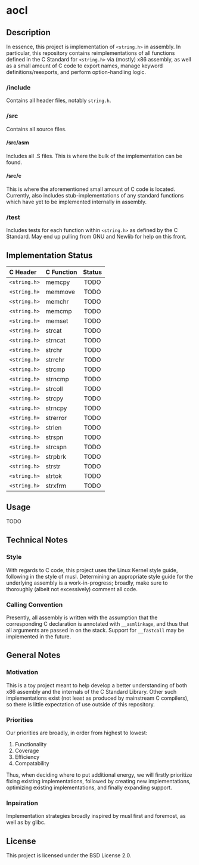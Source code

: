 # aocl

## Description
In essence, this project is implementation of `<string.h>` in assembly.
In particular, this repository contains reimplementations of all functions
defined in the C Standard for `<string.h>` via (mostly) x86 assembly, as well as
a small amount of C code to export names, manage keyword definitions/reexports,
and perform option-handling logic.
### /include
Contains all header files, notably `string.h`.
### /src
Contains all source files.
#### /src/asm 
Includes all .S files. This is where the bulk of the implementation can be
found.
#### /src/c
This is where the aforementioned small amount of C code is located.
Currently, also includes stub-implementations of any standard functions which have
yet to be implemented internally in assembly.
### /test
Includes tests for each function within `<string.h>` as defined by the C
Standard. May end up pulling from GNU and Newlib for help on this front.

## Implementation Status
|  C Header  |  C Function  |  Status  |
|:-----------|:-------------|:--------:|
|`<string.h>`|memcpy| TODO |
|`<string.h>`|memmove| TODO |
|`<string.h>`|memchr| TODO |
|`<string.h>`|memcmp| TODO |
|`<string.h>`|memset| TODO |
|`<string.h>`|strcat| TODO |
|`<string.h>`|strncat| TODO |
|`<string.h>`|strchr| TODO |
|`<string.h>`|strrchr| TODO |
|`<string.h>`|strcmp| TODO |
|`<string.h>`|strncmp| TODO |
|`<string.h>`|strcoll| TODO |
|`<string.h>`|strcpy| TODO |
|`<string.h>`|strncpy| TODO |
|`<string.h>`|strerror| TODO |
|`<string.h>`|strlen| TODO |
|`<string.h>`|strspn| TODO |
|`<string.h>`|strcspn| TODO |
|`<string.h>`|strpbrk| TODO |
|`<string.h>`|strstr| TODO |
|`<string.h>`|strtok| TODO |
|`<string.h>`|strxfrm| TODO |

## Usage
TODO

## Technical Notes
### Style
With regards to C code, this project uses the Linux Kernel style guide, following
in the style of musl. Determining an appropriate style guide for the underlying
assembly is a work-in-progress; broadly, make sure to thoroughly (albeit not
excessively) comment all code.
### Calling Convention
Presently, all assembly is written with the assumption that the corresponding
C declaration is annotated with `__asmlinkage`, and thus that all arguments are
passed in on the stack. Support for `__fastcall` may be implemented in the
future.

## General Notes
### Motivation
This is a toy project meant to help develop a better understanding of both x86
assembly and the internals of the C Standard Library. Other such
implementations exist (not least as produced by mainstream C compilers), so
there is little expectation of use outside of this repository.
### Priorities
Our priorities are broadly, in order from highest to lowest:
1. Functionality
2. Coverage
3. Efficiency
4. Compatability

Thus, when deciding where to put additional energy, we will firstly prioritize
fixing existing implementations, followed by creating new implementations,
optimizing existing implementations, and finally expanding support.
### Inpsiration
Implementation strategies broadly inspired by musl first and foremost, as well
as by glibc.

## License
This project is licensed under the BSD License 2.0.
